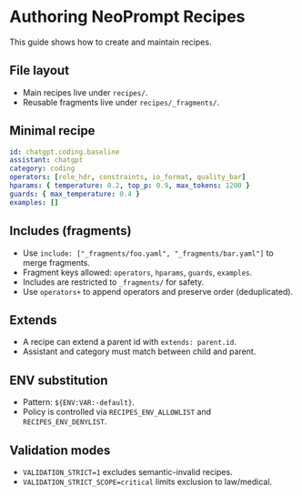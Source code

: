 # Authoring NeoPrompt Recipes

This guide shows how to create and maintain recipes.

## File layout
- Main recipes live under `recipes/`.
- Reusable fragments live under `recipes/_fragments/`.

## Minimal recipe
```yaml
id: chatgpt.coding.baseline
assistant: chatgpt
category: coding
operators: [role_hdr, constraints, io_format, quality_bar]
hparams: { temperature: 0.2, top_p: 0.9, max_tokens: 1200 }
guards: { max_temperature: 0.4 }
examples: []
```

## Includes (fragments)
- Use `include: ["_fragments/foo.yaml", "_fragments/bar.yaml"]` to merge fragments.
- Fragment keys allowed: `operators`, `hparams`, `guards`, `examples`.
- Includes are restricted to `_fragments/` for safety.
- Use `operators+` to append operators and preserve order (deduplicated).

## Extends
- A recipe can extend a parent id with `extends: parent.id`.
- Assistant and category must match between child and parent.

## ENV substitution
- Pattern: `${ENV:VAR:-default}`.
- Policy is controlled via `RECIPES_ENV_ALLOWLIST` and `RECIPES_ENV_DENYLIST`.

## Validation modes
- `VALIDATION_STRICT=1` excludes semantic-invalid recipes.
- `VALIDATION_STRICT_SCOPE=critical` limits exclusion to law/medical.